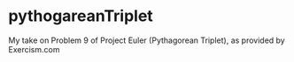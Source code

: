 # pythogareanTriplet
My take on Problem 9 of Project Euler (Pythagorean Triplet), as provided by Exercism.com
